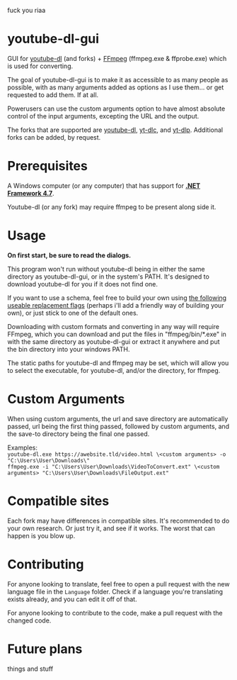 fuck you riaa

# youtube-dl-gui

GUI for [youtube-dl](https://ytdl-org.github.io/youtube-dl/) (and forks) + [FFmpeg](https://ffmpeg.org/) (ffmpeg.exe & ffprobe.exe) which is used for converting.

The goal of youtube-dl-gui is to make it as accessible to as many people as possible, with as many arguments added as options as I use them... or get requested to add them. If at all.

Powerusers can use the custom arguments option to have almost absolute control of the input arguments, excepting the URL and the output.

The forks that are supported are [youtube-dl](https://github.com/ytdl-org/youtube-dl), [yt-dlc](https://github.com/blackjack4494/yt-dlc), and [yt-dlp](https://github.com/yt-dlp/yt-dlp). Additional forks can be added, by request.

# Prerequisites

A Windows computer (or any computer) that has support for **[.NET Framework 4.7](https://dotnet.microsoft.com/en-us/download/dotnet-framework/net47)**.

Youtube-dl (or any fork) may require ffmpeg to be present along side it.

# Usage

**On first start, be sure to read the dialogs.**

This program won't run without youtube-dl being in either the same directory as youtube-dl-gui, or in the system's PATH. It's designed to download youtube-dl for you if it does not find one.

If you want to use a schema, feel free to build your own using [the following useable replacement flags](https://github.com/ytdl-org/youtube-dl/blob/master/README.md#output-template) (perhaps i'll add a friendly way of building your own), or just stick to one of the default ones.

Downloading with custom formats and converting in any way will require FFmpeg, which you can download and put the files in "ffmpeg/bin/*.exe" in with the same directory as youtube-dl-gui or extract it anywhere and put the bin directory into your windows PATH.

The static paths for youtube-dl and ffmpeg may be set, which will allow you to select the executable, for youtube-dl, and/or the directory, for ffmpeg.

# Custom Arguments

When using custom arguments, the url and save directory are automatically passed, url being the first thing passed, followed by custom arguments, and the save-to directory being the final one passed.

Examples:  
`youtube-dl.exe https://awebsite.tld/video.html \<custom arguments> -o "C:\Users\User\Downloads\"`  
`ffmpeg.exe -i "C:\Users\User\Downloads\VideoToConvert.ext" \<custom arguments> "C:\Users\User\Downloads\FileOutput.ext"`

# Compatible sites

Each fork may have differences in compatible sites. It's recommended to do your own research. Or just try it, and see if it works. The worst that can happen is you blow up.

# Contributing

For anyone looking to translate, feel free to open a pull request with the new language file in the `Language` folder. Check if a language you're translating exists already, and you can edit it off of that.

For anyone looking to contribute to the code, make a pull request with the changed code.

# Future plans

things and stuff
